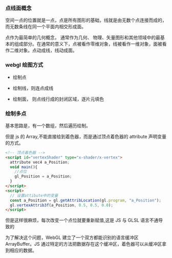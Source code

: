 ### 点线面概念

空间一点的位置就是一点，点是所有图形的基础，线就是由无数个点连接而成的，而无数条线在同一个平面内相交形成面。

点作为最简单的几何概念， 通常作为几何、 物理、矢量图形和其他领域中的最基本的组成部分。在通常的意义下，点被看作零维对象，线被看作一维对象，面被看作二维对象。点动成线，线动成面。

### webgl 绘图方式

- 绘制点

- 绘制线，则连点成线

- 绘制面， 则点线行成的封闭区域，逐片元填色

### 绘制多点

基本思路是，有一个数组，然后遍历绘制。

但是 js 的 Array,不能直接给到着色器，而是通过顶点着色器的 attribute 声明变量的方式。

```html
<!-- 顶点着色器 -->
<script id="vertexShader" type="x-shader/x-vertex">
  attribute vec4 a_Position;
  void main(){
    //点位
    gl_Position = a_Position;
  }
</script>
<script>
  // 设置attibute中的变量
  const a_Position = gl.getAttribLocation(gl.program, "a_Position");
  gl.vertexAttrib3f(a_Position, 0.5, 0.5, 0.0);
</script>
```

但是这样很麻烦，每次改变一个点位就要重新赋值,这是 JS 与 GLSL 语言不通导致的

为了解决这个问题，WebGL 建立了一个双方都能识别的语言缓冲区 ArrayBuffer。JS 通过特定的方法把数据存在这个缓冲区，着色器可以从缓冲区拿到相应的数据。
